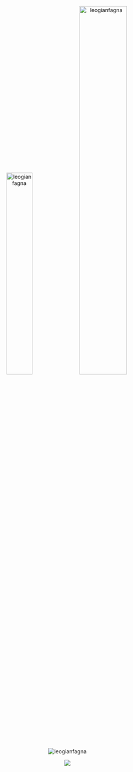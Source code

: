 


<p align="center">
  <img width="37%" src="https://github-readme-stats.vercel.app/api/top-langs/?username=leogianfagna&layout=compact&hide_border=true&langs_count=8&theme=tokyonight&bg_color=00000000&custom_title=Languages&hide=jupyter%20notebook" alt="leogianfagna" />
  <img width="50%" src="https://github-readme-stats.vercel.app/api?username=leogianfagna&theme=tokyonight&hide_border=true&include_all_commits=false&bg_color=00000000&show_icons=true&hide=contribs&show=prs_merged_percentage" alt="leogianfagna" />
</p>

<!-- <p align="center"><img src="https://github-readme-streak-stats.herokuapp.com/?user=leogianfagna&theme=blueberry&bg_color=00000000&hide_border=true" alt="leogianfagna" /></p> -->
<p align="center"><img src="https://github-readme-streak-stats-eight.vercel.app/?user=leogianfagna&theme=blueberry&bg_color=00000000&hide_border=true" alt="leogianfagna" /></p>

<div align="center">
  
  [![](https://visitcount.itsvg.in/api?id=leogianfagna&icon=0&color=12)](https://visitcount.itsvg.in)
  <!-- <p align="center" style="display:none;"> <img src="https://komarev.com/ghpvc/?username=leogianfagna&color=blueviolet&style=flat-square" alt="Profile views" /></p> -->
</div>

<!-- <p align="center"><img width="70%" src="https://github-profile-trophy.vercel.app/?username=leogianfagna" alt="leogianfagna" /></p> <!-- &theme=radical&no-frame=true&no-bg=false&margin-w=4 

---
[![TikTok](https://img.shields.io/badge/TikTok-%23000000.svg?logo=TikTok&logoColor=white)](https://tiktok.com/@aus.tv) [![Instagram](https://img.shields.io/badge/Instagram-%23E4405F.svg?logo=Instagram&logoColor=white)](https://instagram.com/leogianfagna) 
[![](https://visitcount.itsvg.in/api?id=leogianfagna&icon=0&color=12)](https://visitcount.itsvg.in)
-->
